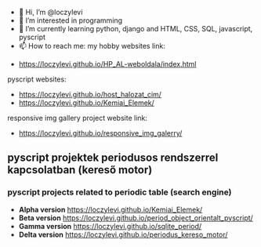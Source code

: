 - 👋 Hi, I’m @loczylevi
- 👀 I’m interested in programming 
- 🌱 I’m currently learning python, django and HTML, CSS, SQL, javascript, pyscript
- 📫 How to reach me:
my hobby websites link:
* https://loczylevi.github.io/HP_AL-weboldala/index.html

pyscript websites:
* https://loczylevi.github.io/host_halozat_cim/
* https://loczylevi.github.io/Kemiai_Elemek/

responsive img gallery project website link:

* https://loczylevi.github.io/responsive_img_galerry/
<!---
loczylevi/loczylevi is a ✨ special ✨ repository because its `README.md` (this file) appears on your GitHub profile.
You can click the Preview link to take a look at your changes.
--->

## pyscript projektek periodusos rendszerrel kapcsolatban (kereső motor) 
### pyscript projects related to periodic table (search engine)

* __Alpha version__ https://loczylevi.github.io/Kemiai_Elemek/
* __Beta version__ https://loczylevi.github.io/period_object_orientalt_pyscript/
* __Gamma version__ https://loczylevi.github.io/sqlite_period/
* __Delta version__ https://loczylevi.github.io/periodus_kereso_motor/ 
